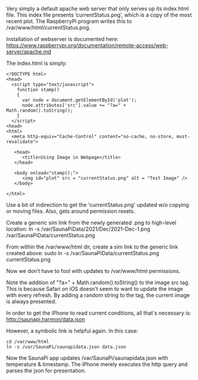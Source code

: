 Very simply a default apache web server that only serves up its index.html file. This index file presents ‘currentStatus.png’, which is a copy of the most recent plot. The RaspberryPi program writes this to /var/www/html/currentStatus.png.

Installation of webserver is documented here:
https://www.raspberrypi.org/documentation/remote-access/web-server/apache.md

The index.html is simply:
```
<!DOCTYPE html>
<head>
  <script type="text/javascript">
    function stamp()
    {
      var node = document.getElementById('plot');
      node.attributes['src'].value += "?a=" + Math.random().toString();
    }
  </script>
<head>
<html>
  <meta http-equiv="Cache-Control" content="no-cache, no-store, must-revalidate">

   <head>
      <title>Using Image in Webpage</title>
   </head>

   <body onload="stamp();">
      <img id="plot" src = "currentStatus.png" alt = "Test Image" />
   </body>

</html>
```

Use a bit of indirection to get the 'currentStatus.png' updated w/o copying or moving files. Also, gets around permission resets.

Create a generic sim link from the newly generated .png to high-level location:
ln -s /var/SaunaPiData/2021/Dec/2021-Dec-1.png /var/SaunaPiData/currentStatus.png


From within the /var/www/html dir, create a sim link to the generic link created above:
sudo ln -s /var/SaunaPiData/currentStatus.png currentStatus.png

Now we don’t have to fool with updates to /var/www/html permissions.

Note the addition of "?a=" + Math.random().toString() to the image src tag. This is because Safari on iOS doesn't seem to want to update the image with every refresh. By adding a random string to the tag, the current image is always presented.


In order to get the iPhone to read current conditions, all that's necessary is: http://saunapi.harmon/data.json

However, a symbolic link is helpful again. In this case:

```
cd /var/www/html
ln -s /var/SaunaPi/saunapidata.json data.json
```

Now the SaunaPi app updates /var/SaunaPi/saunapidata.json with temperature & timestamp. The iPhone merely executes the http query and parses the json for presentation.
